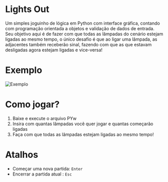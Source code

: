 # Lights Out
Um simples joguinho de lógica em Python com interface gráfica, contando com programação orientada a objetos e validação de dados de entrada. Seu objetivo aqui é de fazer com que todas as lâmpadas do cenário estejam ligadas ao mesmo tempo, o único desafio é que ao ligar uma lâmpada, as adjacentes também receberão sinal, fazendo com que as que estavam desligadas agora estejam ligadas e vice-versa!


# Exemplo
![](/img_exemplo.gif?raw=true "Exemplo")


# Como jogar?
1. Baixe e execute o arquivo PYw<br>
3. Insira com quantas lâmpadas você quer jogar e quantas começarão ligadas<br>
2. Faça com que todas as lâmpadas estejam ligadas ao mesmo tempo!<br>


# Atalhos
- Começar uma nova partida: `Enter`
- Encerrar a partida atual : `Esc`
